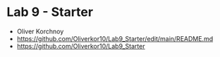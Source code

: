 # Lab 9 - Starter
- Oliver Korchnoy
- https://github.com/Oliverkor10/Lab9_Starter/edit/main/README.md
- https://github.com/Oliverkor10/Lab9_Starter
